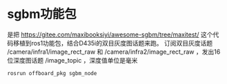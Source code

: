 # sgbm功能包

是把 https://gitee.com/maxibooksiyi/awesome-sgbm/tree/maxitest/ 这个代码移植到ros1功能包，结合D435i的双目灰度图话题来跑。
订阅双目灰度话题 /camera/infra1/image_rect_raw 和 /camera/infra2/image_rect_raw ，发出16位深度图话题 /image_topic ，深度值单位是毫米

```
rosrun offboard_pkg sgbm_node
```
